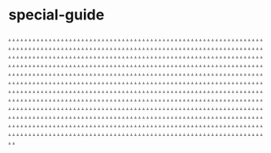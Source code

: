 # special-guide
<a href="https://ms-591.weebly.com/">.</a>
<a href="https://ms-592.weebly.com/">.</a>
<a href="https://ms-593.weebly.com/">.</a>
<a href="https://ms-594.weebly.com/">.</a>
<a href="https://ms-595.weebly.com/">.</a>
<a href="https://ms-596.weebly.com/">.</a>
<a href="https://ms-597.weebly.com/">.</a>
<a href="https://ms-598.weebly.com/">.</a>
<a href="https://ms-599.weebly.com/">.</a>
<a href="https://ms-600.weebly.com/">.</a>
<a href="https://ms-601.weebly.com/">.</a>
<a href="https://ms-602.weebly.com/">.</a>
<a href="https://ms-603.weebly.com/">.</a>
<a href="https://ms-604.weebly.com/">.</a>
<a href="https://ms-605.weebly.com/">.</a>
<a href="https://ms-606.weebly.com/">.</a>
<a href="https://ms-607.weebly.com/">.</a>
<a href="https://ms-608.weebly.com/">.</a>
<a href="https://ms-609.weebly.com/">.</a>
<a href="https://ms-610.weebly.com/">.</a>
<a href="https://ms-611.weebly.com/">.</a>
<a href="https://ms-612.weebly.com/">.</a>
<a href="https://ms-613.weebly.com/">.</a>
<a href="https://ms-614.weebly.com/">.</a>
<a href="https://ms-615.weebly.com/">.</a>
<a href="https://ms-616.weebly.com/">.</a>
<a href="https://ms-617.weebly.com/">.</a>
<a href="https://ms-618.weebly.com/">.</a>
<a href="https://ms-619.weebly.com/">.</a>
<a href="https://ms-620.weebly.com/">.</a>
<a href="https://ms-591.weebly.com/">.</a>
<a href="https://sdks01.wordpress.com/">.</a>
<a href="https://sdks02.wordpress.com/">.</a>
<a href="https://sdks03.wordpress.com/">.</a>
<a href="https://sdks04.wordpress.com/">.</a>
<a href="https://sdks05.wordpress.com/">.</a>
<a href="https://sdks06.wordpress.com/">.</a>
<a href="https://sdks07.wordpress.com/">.</a>
<a href="https://sdks08.wordpress.com/">.</a>
<a href="https://sdks09.wordpress.com/">.</a>
<a href="https://sdks10.wordpress.com/">.</a>
<a href="https://sdks11.wordpress.com/">.</a>
<a href="https://sdks12.wordpress.com/">.</a>
<a href="https://sdks13.wordpress.com/">.</a>
<a href="https://sdks14.wordpress.com/">.</a>
<a href="https://sdks15.wordpress.com/">.</a>
<a href="https://ms-592.weebly.com/">.</a>
<a href="https://sdks16.wordpress.com/">.</a>
<a href="https://sdks17.wordpress.com/">.</a>
<a href="https://sdks18.wordpress.com/">.</a>
<a href="https://sdks19.wordpress.com/">.</a>
<a href="https://sdks20.wordpress.com/">.</a>
<a href="https://sdks21.wordpress.com/">.</a>
<a href="https://sdks22.wordpress.com/">.</a>
<a href="https://sdks23.wordpress.com/">.</a>
<a href="https://sdks24.wordpress.com/">.</a>
<a href="https://sdks25.wordpress.com/">.</a>
<a href="https://sdks26.wordpress.com/">.</a>
<a href="https://sdks27.wordpress.com/">.</a>
<a href="https://sdks28.wordpress.com/">.</a>
<a href="https://sdks29.wordpress.com/">.</a>
<a href="https://sdks30.wordpress.com/">.</a>
<a href="https://ms-593.weebly.com/">.</a>
<a href="https://sdks31.wordpress.com/">.</a>
<a href="https://sdks32.wordpress.com/">.</a>
<a href="https://sdks33.wordpress.com/">.</a>
<a href="https://sdks331.wordpress.com/">.</a>
<a href="https://sdks35.wordpress.com/">.</a>
<a href="https://sdks36.wordpress.com/">.</a>
<a href="https://sdks37.wordpress.com/">.</a>
<a href="https://sdks38.wordpress.com/">.</a>
<a href="https://sdks39.wordpress.com/">.</a>
<a href="https://sdks40.wordpress.com/">.</a>
<a href="https://sdks41.wordpress.com/">.</a>
<a href="https://sdks42.wordpress.com/">.</a>
<a href="https://sdks43.wordpress.com/">.</a>
<a href="https://sdks44.wordpress.com/">.</a>
<a href="https://sdks447.wordpress.com/">.</a>
<a href="https://ms-594.weebly.com/">.</a>
<a href="https://sdks46.wordpress.com/">.</a>
<a href="https://sdks47.wordpress.com/">.</a>
<a href="https://sdks48.wordpress.com/">.</a>
<a href="https://sdks49.wordpress.com/">.</a>
<a href="https://sdks50.wordpress.com/">.</a>
<a href="https://sdks51.wordpress.com/">.</a>
<a href="https://sdks52.wordpress.com/">.</a>
<a href="https://sdks53.wordpress.com/">.</a>
<a href="https://sdks54.wordpress.com/">.</a>
<a href="https://sdks55.wordpress.com/">.</a>
<a href="https://sdks56.wordpress.com/">.</a>
<a href="https://sdks57.wordpress.com/">.</a>
<a href="https://sdks58.wordpress.com/">.</a>
<a href="https://sdks59.wordpress.com/">.</a>
<a href="https://sdks60.wordpress.com/">.</a>
<a href="https://ms-595.weebly.com/">.</a>
<a href="https://sdks61.wordpress.com/">.</a>
<a href="https://sdks62.wordpress.com/">.</a>
<a href="https://sdks63.wordpress.com/">.</a>
<a href="https://sdks64.wordpress.com/">.</a>
<a href="https://sdks65.wordpress.com/">.</a>
<a href="https://sdks666.wordpress.com/">.</a>
<a href="https://sdks67.wordpress.com/">.</a>
<a href="https://sdks68.wordpress.com/">.</a>
<a href="https://sdks69.wordpress.com/">.</a>
<a href="https://sdks70.wordpress.com/">.</a>
<a href="https://sdks71.wordpress.com/">.</a>
<a href="https://sdks72.wordpress.com/">.</a>
<a href="https://sdks73.wordpress.com/">.</a>
<a href="https://sdks74.wordpress.com/">.</a>
<a href="https://sdks75.wordpress.com/">.</a>
<a href="https://ms-596.weebly.com/">.</a>
<a href="https://sdks76.wordpress.com/">.</a>
<a href="https://sdks77.wordpress.com/">.</a>
<a href="https://sdks78.wordpress.com/">.</a>
<a href="https://sdks79.wordpress.com/">.</a>
<a href="https://sdks80.wordpress.com/">.</a>
<a href="https://sdks81.wordpress.com/">.</a>
<a href="https://sdks82.wordpress.com/">.</a>
<a href="https://sdks83.wordpress.com/">.</a>
<a href="https://sdks84.wordpress.com/">.</a>
<a href="https://sdks85.wordpress.com/">.</a>
<a href="https://sdks86.wordpress.com/">.</a>
<a href="https://sdks87.wordpress.com/">.</a>
<a href="https://sdks88.wordpress.com/">.</a>
<a href="https://sdks89.wordpress.com/">.</a>
<a href="https://sdks90.wordpress.com/">.</a>
<a href="https://ms-597.weebly.com/">.</a>
<a href="https://sdks91.wordpress.com/">.</a>
<a href="https://sdks922.wordpress.com/">.</a>
<a href="https://sdks93.wordpress.com/">.</a>
<a href="https://sdks94.wordpress.com/">.</a>
<a href="https://sdks954.wordpress.com/">.</a>
<a href="https://sdks96.wordpress.com/">.</a>
<a href="https://sdks97.wordpress.com/">.</a>
<a href="https://sdks98.wordpress.com/">.</a>
<a href="https://sdks99.wordpress.com/">.</a>
<a href="https://sdks100.wordpress.com/">.</a>
<a href="https://sdks101.wordpress.com/">.</a>
<a href="https://sdks102.wordpress.com/">.</a>
<a href="https://sdks103.wordpress.com/">.</a>
<a href="https://sdks104.wordpress.com/">.</a>
<a href="https://sdks105.wordpress.com/">.</a>
<a href="https://ms-598.weebly.com/">.</a>
<a href="https://sdks106.wordpress.com/">.</a>
<a href="https://sdks107.wordpress.com/">.</a>
<a href="https://sdks108.wordpress.com/">.</a>
<a href="https://sdks109.wordpress.com/">.</a>
<a href="https://sdks110.wordpress.com/">.</a>
<a href="https://sdks111.wordpress.com/">.</a>
<a href="https://sdks112.wordpress.com/">.</a>
<a href="https://sdks113.wordpress.com/">.</a>
<a href="https://sdks114.wordpress.com/">.</a>
<a href="https://sdks115.wordpress.com/">.</a>
<a href="https://sdks116.wordpress.com/">.</a>
<a href="https://sdks117.wordpress.com/">.</a>
<a href="https://sdks118.wordpress.com/">.</a>
<a href="https://sdks119.wordpress.com/">.</a>
<a href="https://sdks120.wordpress.com/">.</a>
<a href="https://ms-451.weebly.com/">.</a>
<a href="https://ms-452.weebly.com/">.</a>
<a href="https://ms-453.weebly.com/">.</a>
<a href="https://ms-454.weebly.com/">.</a>
<a href="https://ms-455.weebly.com/">.</a>
<a href="https://ms-456.weebly.com/">.</a>
<a href="https://ms-457.weebly.com/">.</a>
<a href="https://ms-458.weebly.com/">.</a>
<a href="https://ms-459.weebly.com/">.</a>
<a href="https://ms-460.weebly.com/">.</a>
<a href="https://ms-461.weebly.com/">.</a>
<a href="https://ms-462.weebly.com/">.</a>
<a href="https://ms-463.weebly.com/">.</a>
<a href="https://ms-464.weebly.com/">.</a>
<a href="https://ms-465.weebly.com/">.</a>
<a href="https://ms-466.weebly.com/">.</a>
<a href="https://ms-467.weebly.com/">.</a>
<a href="https://ms-468.weebly.com/">.</a>
<a href="https://ms-469.weebly.com/">.</a>
<a href="https://ms-470.weebly.com/">.</a>
<a href="https://ms-471.weebly.com/">.</a>
<a href="https://ms-472.weebly.com/">.</a>
<a href="https://ms-473.weebly.com/">.</a>
<a href="https://ms-474.weebly.com/">.</a>
<a href="https://ms-475.weebly.com/">.</a>
<a href="https://ms-476.weebly.com/">.</a>
<a href="https://ms-477.weebly.com/">.</a>
<a href="https://ms-478.weebly.com/">.</a>
<a href="https://ms-479.weebly.com/">.</a>
<a href="https://ms-480.weebly.com/">.</a>
<a href="https://vns-51.weebly.com/">.</a>
<a href="https://vns-52.weebly.com/">.</a>
<a href="https://vns-53.weebly.com/">.</a>
<a href="https://vns-54.weebly.com/">.</a>
<a href="https://vns-55.weebly.com/">.</a>
<a href="https://vns-56.weebly.com/">.</a>
<a href="https://vns-57.weebly.com/">.</a>
<a href="https://vns-58.weebly.com/">.</a>
<a href="https://vns-59.weebly.com/">.</a>
<a href="https://vns-60.weebly.com/">.</a>
<a href="https://vns-61.weebly.com/">.</a>
<a href="https://vns-62.weebly.com/">.</a>
<a href="https://vns-63.weebly.com/">.</a>
<a href="https://vns-64.weebly.com/">.</a>
<a href="https://vns-65.weebly.com/">.</a>
<a href="https://vns-66.weebly.com/">.</a>
<a href="https://vns-67.weebly.com/">.</a>
<a href="https://vns-68.weebly.com/">.</a>
<a href="https://vns-69.weebly.com/">.</a>
<a href="https://vns-70.weebly.com/">.</a>
<a href="https://vns-71.weebly.com/">.</a>
<a href="https://vns-72.weebly.com/">.</a>
<a href="https://vns-73.weebly.com/">.</a>
<a href="https://vns-74.weebly.com/">.</a>
<a href="https://vns-75.weebly.com/">.</a>
<a href="https://vns-76.weebly.com/">.</a>
<a href="https://vns-77.weebly.com/">.</a>
<a href="https://vns-78.weebly.com/">.</a>
<a href="https://vns-79.weebly.com/">.</a>
<a href="https://vns-80.weebly.com/">.</a>
<a href="https://vns-51.weebly.com/">.</a>
<a href="https://plzs01.wordpress.com/">.</a>
<a href="https://plzs02.wordpress.com/">.</a>
<a href="https://plzs03.wordpress.com/">.</a>
<a href="https://plzs04.wordpress.com/">.</a>
<a href="https://plzs05.wordpress.com/">.</a>
<a href="https://plzs06.wordpress.com/">.</a>
<a href="https://plzs069.wordpress.com/">.</a>
<a href="https://plzs08.wordpress.com/">.</a>
<a href="https://plzs09.wordpress.com/">.</a>
<a href="https://plzs10.wordpress.com/">.</a>
<a href="https://plzs11.wordpress.com/">.</a>
<a href="https://plzs12.wordpress.com/">.</a>
<a href="https://plzs13.wordpress.com/">.</a>
<a href="https://plzs14.wordpress.com/">.</a>
<a href="https://plzs15.wordpress.com/">.</a>
<a href="https://vns-52.weebly.com/">.</a>
<a href="https://plzs16.wordpress.com/">.</a>
<a href="https://plzs17.wordpress.com/">.</a>
<a href="https://plzs18.wordpress.com/">.</a>
<a href="https://plzs19.wordpress.com/">.</a>
<a href="https://plzs20.wordpress.com/">.</a>
<a href="https://plzs-21.weebly.com/">.</a>
<a href="https://plzs-22.weebly.com/">.</a>
<a href="https://plzs-23.weebly.com/">.</a>
<a href="https://plzs-24.weebly.com/">.</a>
<a href="https://plzs-25.weebly.com/">.</a>
<a href="https://plzs-26.weebly.com/">.</a>
<a href="https://plzs-27.weebly.com/">.</a>
<a href="https://plzs-28.weebly.com/">.</a>
<a href="https://plzs-29.weebly.com/">.</a>
<a href="https://plzs-30.weebly.com/">.</a>
<a href="https://vns-53.weebly.com/">.</a>
<a href="https://plzs-31.weebly.com/">.</a>
<a href="https://plzs-32.weebly.com/">.</a>
<a href="https://plzs-33.weebly.com/">.</a>
<a href="https://plzs-34.weebly.com/">.</a>
<a href="https://plzs-35.weebly.com/">.</a>
<a href="https://plzs-36.weebly.com/">.</a>
<a href="https://plzs-37.weebly.com/">.</a>
<a href="https://plzs-38.weebly.com/">.</a>
<a href="https://plzs-39.weebly.com/">.</a>
<a href="https://plzs-40.weebly.com/">.</a>
<a href="https://plzs-41.weebly.com/">.</a>
<a href="https://plzs-42.weebly.com/">.</a>
<a href="https://plzs-43.weebly.com/">.</a>
<a href="https://plzs-44.weebly.com/">.</a>
<a href="https://plzs-45.weebly.com/">.</a>
<a href="https://vns-54.weebly.com/">.</a>
<a href="https://plzs-46.weebly.com/">.</a>
<a href="https://plzs-47.weebly.com/">.</a>
<a href="https://plzs-48.weebly.com/">.</a>
<a href="https://plzs-49.weebly.com/">.</a>
<a href="https://plzs-50.weebly.com/">.</a>
<a href="https://plzs-51.weebly.com/">.</a>
<a href="https://plzs-52.weebly.com/">.</a>
<a href="https://plzs-53.weebly.com/">.</a>
<a href="https://plzs-54.weebly.com/">.</a>
<a href="https://plzs-55.weebly.com/">.</a>
<a href="https://plzs-56.weebly.com/">.</a>
<a href="https://plzs-57.weebly.com/">.</a>
<a href="https://plzs-58.weebly.com/">.</a>
<a href="https://plzs-59.weebly.com/">.</a>
<a href="https://plzs-60.weebly.com/">.</a>
<a href="https://vns-55.weebly.com/">.</a>
<a href="https://plzs-61.weebly.com/">.</a>
<a href="https://plzs-62.weebly.com/">.</a>
<a href="https://plzs-63.weebly.com/">.</a>
<a href="https://plzs-64.weebly.com/">.</a>
<a href="https://plzs-65.weebly.com/">.</a>
<a href="https://plzs-66.weebly.com/">.</a>
<a href="https://plzs-67.weebly.com/">.</a>
<a href="https://plzs-68.weebly.com/">.</a>
<a href="https://plzs-69.weebly.com/">.</a>
<a href="https://plzs-70.weebly.com/">.</a>
<a href="https://plzs-71.weebly.com/">.</a>
<a href="https://plzs-72.weebly.com/">.</a>
<a href="https://plzs-73.weebly.com/">.</a>
<a href="https://plzs-74.weebly.com/">.</a>
<a href="https://plzs-75.weebly.com/">.</a>
<a href="https://vns-56.weebly.com/">.</a>
<a href="https://plzs-76.weebly.com/">.</a>
<a href="https://plzs-77.weebly.com/">.</a>
<a href="https://plzs-78.weebly.com/">.</a>
<a href="https://plzs-79.weebly.com/">.</a>
<a href="https://plzs-80.weebly.com/">.</a>
<a href="https://plzs-81.weebly.com/">.</a>
<a href="https://plzs-82.weebly.com/">.</a>
<a href="https://plzs-83.weebly.com/">.</a>
<a href="https://plzs-84.weebly.com/">.</a>
<a href="https://plzs-85.weebly.com/">.</a>
<a href="https://plzs-86.weebly.com/">.</a>
<a href="https://plzs-87.weebly.com/">.</a>
<a href="https://plzs-88.weebly.com/">.</a>
<a href="https://plzs-89.weebly.com/">.</a>
<a href="https://plzs-90.weebly.com/">.</a>
<a href="https://vns-57.weebly.com/">.</a>
<a href="https://plzs-91.weebly.com/">.</a>
<a href="https://plzs-92.weebly.com/">.</a>
<a href="https://plzs-93.weebly.com/">.</a>
<a href="https://plzs-94.weebly.com/">.</a>
<a href="https://plzs-95.weebly.com/">.</a>
<a href="https://plzs-96.weebly.com/">.</a>
<a href="https://plzs-97.weebly.com/">.</a>
<a href="https://plzs-98.weebly.com/">.</a>
<a href="https://plzs-99.weebly.com/">.</a>
<a href="https://plzs-100.weebly.com/">.</a>
<a href="https://plzs-101.weebly.com/">.</a>
<a href="https://plzs-102.weebly.com/">.</a>
<a href="https://plzs-103.weebly.com/">.</a>
<a href="https://plzs-104.weebly.com/">.</a>
<a href="https://plzs-105.weebly.com/">.</a>
<a href="https://vns-58.weebly.com/">.</a>
<a href="https://plzs-106.weebly.com/">.</a>
<a href="https://plzs-107.weebly.com/">.</a>
<a href="https://plzs-108.weebly.com/">.</a>
<a href="https://plzs-109.weebly.com/">.</a>
<a href="https://plzs-110.weebly.com/">.</a>
<a href="https://plzs-111.weebly.com/">.</a>
<a href="https://plzs-112.weebly.com/">.</a>
<a href="https://plzs-113.weebly.com/">.</a>
<a href="https://plzs-114.weebly.com/">.</a>
<a href="https://plzs-115.weebly.com/">.</a>
<a href="https://plzs-116.weebly.com/">.</a>
<a href="https://plzs-117.weebly.com/">.</a>
<a href="https://plzs-118.weebly.com/">.</a>
<a href="https://plzs-119.weebly.com/">.</a>
<a href="https://plzs-120.weebly.com/">.</a>
<a href="https://vns-59.weebly.com/">.</a>
<a href="https://plzs-121.weebly.com/">.</a>
<a href="https://plzs-122.weebly.com/">.</a>
<a href="https://plzs-123.weebly.com/">.</a>
<a href="https://plzs-124.weebly.com/">.</a>
<a href="https://plzs-125.weebly.com/">.</a>
<a href="https://plzs-126.weebly.com/">.</a>
<a href="https://plzs-127.weebly.com/">.</a>
<a href="https://plzs-128.weebly.com/">.</a>
<a href="https://plzs-129.weebly.com/">.</a>
<a href="https://plzs-130.weebly.com/">.</a>
<a href="https://vns-81.weebly.com/">.</a>
<a href="https://vns-82.weebly.com/">.</a>
<a href="https://vns-83.weebly.com/">.</a>
<a href="https://vns-84.weebly.com/">.</a>
<a href="https://vns-85.weebly.com/">.</a>
<a href="https://vns-86.weebly.com/">.</a>
<a href="https://vns-87.weebly.com/">.</a>
<a href="https://vns-88.weebly.com/">.</a>
<a href="https://vns-89.weebly.com/">.</a>
<a href="https://vns-90.weebly.com/">.</a>
<a href="https://vns-91.weebly.com/">.</a>
<a href="https://vns-92.weebly.com/">.</a>
<a href="https://vns-93.weebly.com/">.</a>
<a href="https://vns-94.weebly.com/">.</a>
<a href="https://vns-95.weebly.com/">.</a>
<a href="https://vns-96.weebly.com/">.</a>
<a href="https://vns-97.weebly.com/">.</a>
<a href="https://vns-98.weebly.com/">.</a>
<a href="https://vns-99.weebly.com/">.</a>
<a href="https://vns-100.weebly.com/">.</a>
<a href="https://vns-101.weebly.com/">.</a>
<a href="https://vns-102.weebly.com/">.</a>
<a href="https://vns-103.weebly.com/">.</a>
<a href="https://vns-104.weebly.com/">.</a>
<a href="https://vns-105.weebly.com/">.</a>
<a href="https://vns-106.weebly.com/">.</a>
<a href="https://vns-107.weebly.com/">.</a>
<a href="https://vns-108.weebly.com/">.</a>
<a href="https://vns-109.weebly.com/">.</a>
<a href="https://vns-110.weebly.com/">.</a>
<a href="https://vns-81.weebly.com/">.</a>
<a href="https://vbn-01.weebly.com/">.</a>
<a href="https://vbn-02.weebly.com/">.</a>
<a href="https://vbn-03.weebly.com/">.</a>
<a href="https://vbn-04.weebly.com/">.</a>
<a href="https://vbn-05.weebly.com/">.</a>
<a href="https://vbn-06.weebly.com/">.</a>
<a href="https://vbn-07.weebly.com/">.</a>
<a href="https://vbn-08.weebly.com/">.</a>
<a href="https://vbn-09.weebly.com/">.</a>
<a href="https://vbn-10.weebly.com/">.</a>
<a href="https://vbn-11.weebly.com/">.</a>
<a href="https://vbn-12.weebly.com/">.</a>
<a href="https://vbn-13.weebly.com/">.</a>
<a href="https://vbn-14.weebly.com/">.</a>
<a href="https://vbn-15.weebly.com/">.</a>
<a href="https://vns-82.weebly.com/">.</a>
<a href="https://vbn-16.weebly.com/">.</a>
<a href="https://vbn-17.weebly.com/">.</a>
<a href="https://vbn-18.weebly.com/">.</a>
<a href="https://vbn-19.weebly.com/">.</a>
<a href="https://vbn-20.weebly.com/">.</a>
<a href="https://vbn-21.weebly.com/">.</a>
<a href="https://vbn-22.weebly.com/">.</a>
<a href="https://vbn-23.weebly.com/">.</a>
<a href="https://vbn-24.weebly.com/">.</a>
<a href="https://vbn-25.weebly.com/">.</a>
<a href="https://vbn-26.weebly.com/">.</a>
<a href="https://vbn-27.weebly.com/">.</a>
<a href="https://vbn-28.weebly.com/">.</a>
<a href="https://vbn-29.weebly.com/">.</a>
<a href="https://vbn-30.weebly.com/">.</a>
<a href="https://vns-83.weebly.com/">.</a>
<a href="https://vbn-31.weebly.com/">.</a>
<a href="https://vbn-32.weebly.com/">.</a>
<a href="https://vbn-33.weebly.com/">.</a>
<a href="https://vbn-34.weebly.com/">.</a>
<a href="https://vbn-35.weebly.com/">.</a>
<a href="https://vbn-36.weebly.com/">.</a>
<a href="https://vbn-37.weebly.com/">.</a>
<a href="https://vbn-38.weebly.com/">.</a>
<a href="https://vbn-39.weebly.com/">.</a>
<a href="https://vbn-40.weebly.com/">.</a>
<a href="https://vbn-41.weebly.com/">.</a>
<a href="https://vbn-42.weebly.com/">.</a>
<a href="https://vbn-43.weebly.com/">.</a>
<a href="https://vbn-44.weebly.com/">.</a>
<a href="https://vbn-45.weebly.com/">.</a>
<a href="https://vns-84.weebly.com/">.</a>
<a href="https://vbn-46.weebly.com/">.</a>
<a href="https://vbn-47.weebly.com/">.</a>
<a href="https://vbn-48.weebly.com/">.</a>
<a href="https://vbn-49.weebly.com/">.</a>
<a href="https://vbn-50.weebly.com/">.</a>
<a href="https://vbn-51.weebly.com/">.</a>
<a href="https://vbn-52.weebly.com/">.</a>
<a href="https://vbn-53.weebly.com/">.</a>
<a href="https://vbn-54.weebly.com/">.</a>
<a href="https://vbn-55.weebly.com/">.</a>
<a href="https://vbn-56.weebly.com/">.</a>
<a href="https://vbn-57.weebly.com/">.</a>
<a href="https://vbn-58.weebly.com/">.</a>
<a href="https://vbn-59.weebly.com/">.</a>
<a href="https://vbn-60.weebly.com/">.</a>
<a href="https://vns-85.weebly.com/">.</a>
<a href="https://vbn-61.weebly.com/">.</a>
<a href="https://vbn-62.weebly.com/">.</a>
<a href="https://vbn-63.weebly.com/">.</a>
<a href="https://vbn-64.weebly.com/">.</a>
<a href="https://vbn-65.weebly.com/">.</a>
<a href="https://vbn-66.weebly.com/">.</a>
<a href="https://vbn-67.weebly.com/">.</a>
<a href="https://vbn-68.weebly.com/">.</a>
<a href="https://vbn-69.weebly.com/">.</a>
<a href="https://vbn-70.weebly.com/">.</a>
<a href="https://vbn-71.weebly.com/">.</a>
<a href="https://vbn-72.weebly.com/">.</a>
<a href="https://vbn-73.weebly.com/">.</a>
<a href="https://vbn-74.weebly.com/">.</a>
<a href="https://vbn-75.weebly.com/">.</a>
<a href="https://vns-86.weebly.com/">.</a>
<a href="https://vbn-76.weebly.com/">.</a>
<a href="https://vbn-77.weebly.com/">.</a>
<a href="https://vbn-78.weebly.com/">.</a>
<a href="https://vbn-79.weebly.com/">.</a>
<a href="https://vbn-80.weebly.com/">.</a>
<a href="https://vbn-81.weebly.com/">.</a>
<a href="https://vbn-82.weebly.com/">.</a>
<a href="https://vbn-83.weebly.com/">.</a>
<a href="https://vbn-84.weebly.com/">.</a>
<a href="https://vbn-85.weebly.com/">.</a>
<a href="https://vbn-86.weebly.com/">.</a>
<a href="https://vbn-87.weebly.com/">.</a>
<a href="https://vbn-88.weebly.com/">.</a>
<a href="https://vbn-89.weebly.com/">.</a>
<a href="https://vbn-90.weebly.com/">.</a>
<a href="https://vns-87.weebly.com/">.</a>
<a href="https://vbn-91.weebly.com/">.</a>
<a href="https://vbn-92.weebly.com/">.</a>
<a href="https://vbn-93.weebly.com/">.</a>
<a href="https://vbn-94.weebly.com/">.</a>
<a href="https://vbn-95.weebly.com/">.</a>
<a href="https://vbn-96.weebly.com/">.</a>
<a href="https://vbn-97.weebly.com/">.</a>
<a href="https://vbn-98.weebly.com/">.</a>
<a href="https://vbn-99.weebly.com/">.</a>
<a href="https://vbn-100.weebly.com/">.</a>
<a href="https://vbn-101.weebly.com/">.</a>
<a href="https://vbn-102.weebly.com/">.</a>
<a href="https://vbn-103.weebly.com/">.</a>
<a href="https://vbn-104.weebly.com/">.</a>
<a href="https://vbn-105.weebly.com/">.</a>
<a href="https://vns-88.weebly.com/">.</a>
<a href="https://vbn-106.weebly.com/">.</a>
<a href="https://vbn-107.weebly.com/">.</a>
<a href="https://vbn-108.weebly.com/">.</a>
<a href="https://vbn-109.weebly.com/">.</a>
<a href="https://vbn-110.weebly.com/">.</a>
<a href="https://vbn-111.weebly.com/">.</a>
<a href="https://vbn-112.weebly.com/">.</a>
<a href="https://vbn-113.weebly.com/">.</a>
<a href="https://vbn-114.weebly.com/">.</a>
<a href="https://vbn-115.weebly.com/">.</a>
<a href="https://vbn-116.weebly.com/">.</a>
<a href="https://vbn-117.weebly.com/">.</a>
<a href="https://vbn-118.weebly.com/">.</a>
<a href="https://vbn-119.weebly.com/">.</a>
<a href="https://vbn-120.weebly.com/">.</a>
<a href="https://vns-89.weebly.com/">.</a>
<a href="https://vbn-121.weebly.com/">.</a>
<a href="https://vbn-122.weebly.com/">.</a>
<a href="https://vbn-123.weebly.com/">.</a>
<a href="https://vbn-124.weebly.com/">.</a>
<a href="https://vbn-125.weebly.com/">.</a>
<a href="https://vbn-126.weebly.com/">.</a>
<a href="https://vbn-127.weebly.com/">.</a>
<a href="https://vbn-128.weebly.com/">.</a>
<a href="https://vbn-129.weebly.com/">.</a>
<a href="https://vbn-130.weebly.com/">.</a>
<a href="https://vns-111.weebly.com/">.</a>
<a href="https://vns-112.weebly.com/">.</a>
<a href="https://vns-113.weebly.com/">.</a>
<a href="https://vns-114.weebly.com/">.</a>
<a href="https://vns-115.weebly.com/">.</a>
<a href="https://vns-116.weebly.com/">.</a>
<a href="https://vns-117.weebly.com/">.</a>
<a href="https://vns-118.weebly.com/">.</a>
<a href="https://vns-119.weebly.com/">.</a>
<a href="https://vns-120.weebly.com/">.</a>
<a href="https://vns-121.weebly.com/">.</a>
<a href="https://vns-122.weebly.com/">.</a>
<a href="https://vns-123.weebly.com/">.</a>
<a href="https://vns-124.weebly.com/">.</a>
<a href="https://vns-125.weebly.com/">.</a>
<a href="https://vns-126.weebly.com/">.</a>
<a href="https://vns-127.weebly.com/">.</a>
<a href="https://vns-128.weebly.com/">.</a>
<a href="https://vns-129.weebly.com/">.</a>
<a href="https://vns-130.weebly.com/">.</a>
<a href="https://vns-131.weebly.com/">.</a>
<a href="https://vns-132.weebly.com/">.</a>
<a href="https://vns-133.weebly.com/">.</a>
<a href="https://vns-134.weebly.com/">.</a>
<a href="https://vns-135.weebly.com/">.</a>
<a href="https://vns-136.weebly.com/">.</a>
<a href="https://vns-137.weebly.com/">.</a>
<a href="https://vns-138.weebly.com/">.</a>
<a href="https://vns-139.weebly.com/">.</a>
<a href="https://vns-140.weebly.com/">.</a>
<a href="https://vns-111.weebly.com/">.</a>
<a href="https://gvd-01.weebly.com/">.</a>
<a href="https://gvd-02.weebly.com/">.</a>
<a href="https://gvd-03.weebly.com/">.</a>
<a href="https://gvd-04.weebly.com/">.</a>
<a href="https://gvd-05.weebly.com/">.</a>
<a href="https://gvd-06.weebly.com/">.</a>
<a href="https://gvd-07.weebly.com/">.</a>
<a href="https://gvd-08.weebly.com/">.</a>
<a href="https://gvd-09.weebly.com/">.</a>
<a href="https://gvd-10.weebly.com/">.</a>
<a href="https://gvd-11.weebly.com/">.</a>
<a href="https://gvd-12.weebly.com/">.</a>
<a href="https://gvd-13.weebly.com/">.</a>
<a href="https://gvd-14.weebly.com/">.</a>
<a href="https://gvd-15.weebly.com/">.</a>
<a href="https://vns-112.weebly.com/">.</a>
<a href="https://gvd-16.weebly.com/">.</a>
<a href="https://gvd-17.weebly.com/">.</a>
<a href="https://gvd-18.weebly.com/">.</a>
<a href="https://gvd-19.weebly.com/">.</a>
<a href="https://gvd-20.weebly.com/">.</a>
<a href="https://gvd-21.weebly.com/">.</a>
<a href="https://gvd-22.weebly.com/">.</a>
<a href="https://gvd-23.weebly.com/">.</a>
<a href="https://gvd-24.weebly.com/">.</a>
<a href="https://gvd-25.weebly.com/">.</a>
<a href="https://gvd-26.weebly.com/">.</a>
<a href="https://gvd-27.weebly.com/">.</a>
<a href="https://gvd-28.weebly.com/">.</a>
<a href="https://gvd-29.weebly.com/">.</a>
<a href="https://gvd-30.weebly.com/">.</a>
<a href="https://vns-113.weebly.com/">.</a>
<a href="https://gvd-31.weebly.com/">.</a>
<a href="https://gvd-32.weebly.com/">.</a>
<a href="https://gvd-33.weebly.com/">.</a>
<a href="https://gvd-34.weebly.com/">.</a>
<a href="https://gvd-35.weebly.com/">.</a>
<a href="https://gvd-36.weebly.com/">.</a>
<a href="https://gvd-37.weebly.com/">.</a>
<a href="https://gvd-38.weebly.com/">.</a>
<a href="https://gvd-39.weebly.com/">.</a>
<a href="https://gvd-40.weebly.com/">.</a>
<a href="https://gvd-41.weebly.com/">.</a>
<a href="https://gvd-42.weebly.com/">.</a>
<a href="https://gvd-43.weebly.com/">.</a>
<a href="https://gvd-44.weebly.com/">.</a>
<a href="https://gvd-45.weebly.com/">.</a>
<a href="https://vns-114.weebly.com/">.</a>
<a href="https://gvd-46.weebly.com/">.</a>
<a href="https://gvd-47.weebly.com/">.</a>
<a href="https://gvd-48.weebly.com/">.</a>
<a href="https://gvd-49.weebly.com/">.</a>
<a href="https://gvd-50.weebly.com/">.</a>
<a href="https://gvd-51.weebly.com/">.</a>
<a href="https://gvd-52.weebly.com/">.</a>
<a href="https://gvd-53.weebly.com/">.</a>
<a href="https://gvd-54.weebly.com/">.</a>
<a href="https://gvd-55.weebly.com/">.</a>
<a href="https://gvd-56.weebly.com/">.</a>
<a href="https://gvd-57.weebly.com/">.</a>
<a href="https://gvd-58.weebly.com/">.</a>
<a href="https://gvd-59.weebly.com/">.</a>
<a href="https://gvd-60.weebly.com/">.</a>
<a href="https://vns-115.weebly.com/">.</a>
<a href="https://gvd-61.weebly.com/">.</a>
<a href="https://gvd-62.weebly.com/">.</a>
<a href="https://gvd-63.weebly.com/">.</a>
<a href="https://gvd-64.weebly.com/">.</a>
<a href="https://gvd-65.weebly.com/">.</a>
<a href="https://gvd-66.weebly.com/">.</a>
<a href="https://gvd-67.weebly.com/">.</a>
<a href="https://gvd-68.weebly.com/">.</a>
<a href="https://gvd-69.weebly.com/">.</a>
<a href="https://gvd-70.weebly.com/">.</a>
<a href="https://gvd-71.weebly.com/">.</a>
<a href="https://gvd-72.weebly.com/">.</a>
<a href="https://gvd-73.weebly.com/">.</a>
<a href="https://gvd-74.weebly.com/">.</a>
<a href="https://gvd-75.weebly.com/">.</a>
<a href="https://vns-116.weebly.com/">.</a>
<a href="https://gvd-76.weebly.com/">.</a>
<a href="https://gvd-77.weebly.com/">.</a>
<a href="https://gvd-78.weebly.com/">.</a>
<a href="https://gvd-79.weebly.com/">.</a>
<a href="https://gvd-80.weebly.com/">.</a>
<a href="https://gvd-81.weebly.com/">.</a>
<a href="https://gvd-82.weebly.com/">.</a>
<a href="https://gvd-83.weebly.com/">.</a>
<a href="https://gvd-84.weebly.com/">.</a>
<a href="https://gvd-85.weebly.com/">.</a>
<a href="https://gvd-86.weebly.com/">.</a>
<a href="https://gvd-87.weebly.com/">.</a>
<a href="https://gvd-88.weebly.com/">.</a>
<a href="https://gvd-89.weebly.com/">.</a>
<a href="https://gvd-90.weebly.com/">.</a>
<a href="https://vns-117.weebly.com/">.</a>
<a href="https://gvd-91.weebly.com/">.</a>
<a href="https://gvd-92.weebly.com/">.</a>
<a href="https://gvd-93.weebly.com/">.</a>
<a href="https://gvd-94.weebly.com/">.</a>
<a href="https://gvd-95.weebly.com/">.</a>
<a href="https://gvd-96.weebly.com/">.</a>
<a href="https://gvd-97.weebly.com/">.</a>
<a href="https://gvd-98.weebly.com/">.</a>
<a href="https://gvd-99.weebly.com/">.</a>
<a href="https://gvd-100.weebly.com/">.</a>
<a href="https://gvd-101.weebly.com/">.</a>
<a href="https://gvd-102.weebly.com/">.</a>
<a href="https://gvd-103.weebly.com/">.</a>
<a href="https://gvd-104.weebly.com/">.</a>
<a href="https://gvd-105.weebly.com/">.</a>
<a href="https://vns-118.weebly.com/">.</a>
<a href="https://gvd-106.weebly.com/">.</a>
<a href="https://gvd-107.weebly.com/">.</a>
<a href="https://gvd-108.weebly.com/">.</a>
<a href="https://gvd-109.weebly.com/">.</a>
<a href="https://gvd-110.weebly.com/">.</a>
<a href="https://gvd-111.weebly.com/">.</a>
<a href="https://gvd-112.weebly.com/">.</a>
<a href="https://gvd-113.weebly.com/">.</a>
<a href="https://gvd-114.weebly.com/">.</a>
<a href="https://gvd-115.weebly.com/">.</a>
<a href="https://gvd-116.weebly.com/">.</a>
<a href="https://gvd-117.weebly.com/">.</a>
<a href="https://gvd-118.weebly.com/">.</a>
<a href="https://gvd-119.weebly.com/">.</a>
<a href="https://gvd-120.weebly.com/">.</a>
<a href="https://vns-119.weebly.com/">.</a>
<a href="https://gvd-121.weebly.com/">.</a>
<a href="https://gvd-122.weebly.com/">.</a>
<a href="https://gvd-123.weebly.com/">.</a>
<a href="https://gvd-124.weebly.com/">.</a>
<a href="https://gvd-125.weebly.com/">.</a>
<a href="https://gvd-126.weebly.com/">.</a>
<a href="https://gvd-127.weebly.com/">.</a>
<a href="https://gvd-128.weebly.com/">.</a>
<a href="https://gvd-129.weebly.com/">.</a>
<a href="https://gvd-130.weebly.com/">.</a>
<a href="https://serenasmadron.weebly.com/">.</a>
<a href="https://grantfloyd.weebly.com/">.</a>
<a href="https://laurelryan.weebly.com/">.</a>
<a href="https://edmondtenny.weebly.com/">.</a>
<a href="https://winstoford.weebly.com/">.</a>
<a href="https://gregorypearson.weebly.com/">.</a>
<a href="https://priscillabarber.weebly.com/">.</a>
<a href="https://georgallen.weebly.com/">.</a>
<a href="https://emilyogers.weebly.com/">.</a>
<a href="https://raymondschmidt.weebly.com/">.</a>
<a href="https://francismorales.weebly.com/">.</a>
<a href="https://alvinsutton.weebly.com/">.</a>
<a href="https://abbotmitchell.weebly.com/">.</a>
<a href="https://ginaswood.weebly.com/">.</a>
<a href="https://justineskinner.weebly.com/">.</a>
<a href="https://serenasmadron.weebly.com/">.</a>
<a href="https://laurencnorman.weebly.com/">.</a>
<a href="https://caesarbeck.weebly.com/">.</a>
<a href="https://randolphpaul.weebly.com/">.</a>
<a href="https://austinscarter.weebly.com/">.</a>
<a href="https://edricgreenwood.weebly.com/">.</a>
<a href="https://courtnewise.weebly.com/">.</a>
<a href="https://kylaglisson.weebly.com/">.</a>
<a href="https://danielsrhodes.weebly.com/">.</a>
<a href="https://hattiesilva.weebly.com/">.</a>
<a href="https://geoffreyhiggins.weebly.com/">.</a>
<a href="https://ivorybird.weebly.com/">.</a>
<a href="https://erinshepard.weebly.com/">.</a>
<a href="https://jedxcwebb.weebly.com/">.</a>
<a href="https://eugenewatts.weebly.com/">.</a>
<a href="https://milesedmiles.weebly.com/">.</a>
<a href="https://grantfloyd.weebly.com/">.</a>
<a href="https://deanhardy.weebly.com/">.</a>
<a href="https://ashedspage.weebly.com/">.</a>
<a href="https://pauledsreid.weebly.com/">.</a>
<a href="https://angelasherrera.weebly.com/">.</a>
<a href="https://reynardfarmer.weebly.com/">.</a>
<a href="https://nancyedscollins.weebly.com/">.</a>
<a href="https://roxannewman.weebly.com/">.</a>
<a href="https://marcsfrancis.weebly.com/">.</a>
<a href="https://victoriakain.weebly.com/">.</a>
<a href="https://cassianaguilar.weebly.com/">.</a>
<a href="https://selenahargraves.weebly.com/">.</a>
<a href="https://bentleymallin.weebly.com/">.</a>
<a href="https://victosandoval.weebly.com/">.</a>
<a href="https://willettecorbyn.weebly.com/">.</a>
<a href="https://humbertsrhodes.weebly.com/">.</a>
<a href="https://laurelryan.weebly.com/">.</a>
<a href="https://forrestcooke.weebly.com/">.</a>
<a href="https://tristramfields.weebly.com/">.</a>
<a href="https://horaceparker.weebly.com/">.</a>
<a href="https://pollyeland.weebly.com/">.</a>
<a href="https://wallacetomlinson.weebly.com/">.</a>
<a href="https://magnusclarke.weebly.com/">.</a>
<a href="https://gingerholmes.weebly.com/">.</a>
<a href="https://rubystephenson.weebly.com/">.</a>
<a href="https://geoffilambert.weebly.com/">.</a>
<a href="https://elenacox.weebly.com/">.</a>
<a href="https://briamedina.weebly.com/">.</a>
<a href="https://vincentannable.weebly.com/">.</a>
<a href="https://cynthiasburton.weebly.com/">.</a>
<a href="https://bertgarraway.weebly.com/">.</a>
<a href="https://kylahodgson.weebly.com/">.</a>
